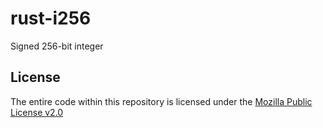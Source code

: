 # rust-i256
Signed 256-bit integer

## License
The entire code within this repository is licensed under the [Mozilla Public License v2.0](./LICENSE)
